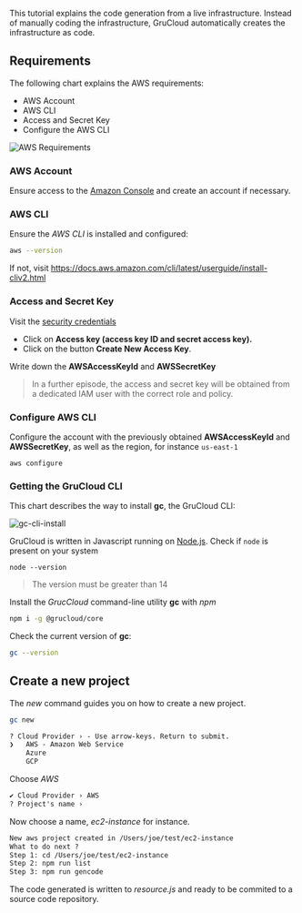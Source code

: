 This tutorial explains the code generation from a live infrastructure.
Instead of manually coding the infrastructure, GruCloud automatically creates the infrastructure as code.

## Requirements

The following chart explains the AWS requirements:

- AWS Account
- AWS CLI
- Access and Secret Key
- Configure the AWS CLI

![AWS Requirements](https://raw.githubusercontent.com/grucloud/grucloud/main/docusaurus/plantuml/aws-requirements.svg)

### AWS Account

Ensure access to the [Amazon Console](https://console.aws.amazon.com) and create an account if necessary.

### AWS CLI

Ensure the _AWS CLI_ is installed and configured:

```sh
aws --version
```

If not, visit https://docs.aws.amazon.com/cli/latest/userguide/install-cliv2.html

### Access and Secret Key

Visit the [security credentials](https://console.aws.amazon.com/iam/home#/security_credentials)

- Click on **Access key (access key ID and secret access key).**
- Click on the button **Create New Access Key**.

Write down the **AWSAccessKeyId** and **AWSSecretKey**

> In a further episode, the access and secret key will be obtained from a dedicated IAM user with the correct role and policy.

### Configure AWS CLI

Configure the account with the previously obtained **AWSAccessKeyId** and **AWSSecretKey**, as well as the region, for instance `us-east-1`

```
aws configure
```

### Getting the GruCloud CLI

This chart describes the way to install **gc**, the GruCloud CLI:

![gc-cli-install](https://raw.githubusercontent.com/grucloud/grucloud/main/docusaurus/plantuml/grucloud-cli-install.svg)

GruCloud is written in Javascript running on [Node.js](https://nodejs.org/). Check if `node` is present on your system

```
node --version
```

> The version must be greater than 14

Install the _GrucCloud_ command-line utility **gc** with _npm_

```sh
npm i -g @grucloud/core
```

Check the current version of **gc**:

```sh
gc --version
```

## Create a new project

The _new_ command guides you on how to create a new project.

```sh
gc new
```

```txt
? Cloud Provider › - Use arrow-keys. Return to submit.
❯   AWS - Amazon Web Service
    Azure
    GCP
```

Choose _AWS_

```txt
✔ Cloud Provider › AWS
? Project's name ›
```

Now choose a name, _ec2-instance_ for instance.

```txt
New aws project created in /Users/joe/test/ec2-instance
What to do next ?
Step 1: cd /Users/joe/test/ec2-instance
Step 2: npm run list
Step 3: npm run gencode
```

The code generated is written to _resource.js_ and ready to be commited to a source code repository.
